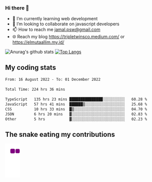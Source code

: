 ### Hi there 👋

<!--
**padepokanpenguin/padepokanpenguin** is a ✨ _special_ ✨ repository because its `README.md` (this file) appears on your GitHub profile.
-->

- 🌱 I’m currently learning  web development
- 👯 I’m looking to collaborate on javascript developers
- 📫 How to reach me jamal.psw@gmail.com
- 🌐 Reach my blog https://tripletwinsco.medium.com/ or https://elmutaallim.my.id/

![Anurag's github stats](https://github-readme-stats.vercel.app/api?username=padepokanpenguin&count_private=true&disable_animations=false&show_icons=true&theme=default)
[![Top Langs](https://github-readme-stats.vercel.app/api/top-langs/?username=padepokanpenguin&theme=default&layout=compact)](https://github.com/padepokanpenguin)

## My coding stats

<!--START_SECTION:waka-->

```text
From: 16 August 2022 - To: 01 December 2022

Total Time: 224 hrs 36 mins

TypeScript   135 hrs 23 mins ███████████████░░░░░░░░░░   60.28 %
JavaScript   57 hrs 41 mins  ██████▒░░░░░░░░░░░░░░░░░░   25.68 %
CSS          10 hrs 33 mins  █▒░░░░░░░░░░░░░░░░░░░░░░░   04.70 %
JSON         6 hrs 20 mins   ▓░░░░░░░░░░░░░░░░░░░░░░░░   02.83 %
Other        5 hrs           ▓░░░░░░░░░░░░░░░░░░░░░░░░   02.23 %
```

<!--END_SECTION:waka-->


## The snake eating my contributions
![snake gif](https://github.com/padepokanpenguin/padepokanpenguin/blob/output/github-contribution-grid-snake.gif)

